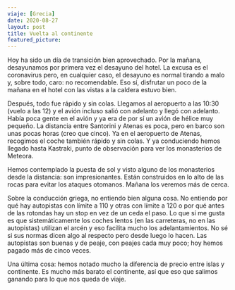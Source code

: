 ```yaml
---
viaje: [Grecia]
date: 2020-08-27
layout: post
title: Vuelta al continente
featured_picture: 
---
```


Hoy ha sido un día de transición bien aprovechado. Por la mañana, desayunamos por primera vez el desayuno del hotel. La excusa es el coronavirus pero, en cualquier caso, el desayuno es normal tirando a malo y, sobre todo, caro: no recomendable. Eso sí, disfrutar un poco de la mañana en el hotel con las vistas a la caldera estuvo bien.

Después, todo fue rápido y sin colas. Llegamos al aeropuerto a las 10:30 (vuelo a las 12) y el avión incluso salió con adelanto y llegó con adelanto. Había poca gente en el avión y ya era de por sí un avión de hélice muy pequeño. La distancia entre Santorini y Atenas es poca, pero en barco son unas pocas horas (creo que cinco). Ya en el aeropuerto de Atenas, recogimos el coche también rápido y sin colas. Y ya conduciendo hemos llegado hasta Kastraki, punto de observación para ver los monasterios de Meteora.

Hemos contemplado la puesta de sol y visto alguno de los monasterios desde la distancia: son impresionantes. Están construidos en lo alto de las rocas para evitar los ataques otomanos. Mañana los veremos más de cerca.

Sobre la conducción griega, no entiendo bien alguna cosa. No entiendo por qué hay autopistas con límite a 110 y otras con límite a 120 o por qué antes de las rotondas hay un stop en vez de un ceda el paso. Lo que sí me gusta es que sistemáticamente los coches lentos (en las carreteras, no en las autopistas) utilizan el arcén y eso facilita mucho los adelantamientos. No sé si sus normas dicen algo al respecto pero desde luego lo hacen. Las autopistas son buenas y de peaje, con peajes cada muy poco; hoy hemos pagado más de cinco veces.

Una última cosa: hemos notado mucho la diferencia de precio entre islas y continente. Es mucho más barato el continente, así que eso que salimos ganando para lo que nos queda de viaje.